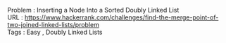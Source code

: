 Problem : Inserting a Node Into a Sorted Doubly Linked List <br>
URL : https://www.hackerrank.com/challenges/find-the-merge-point-of-two-joined-linked-lists/problem<br>
Tags : Easy , Doubly Linked Lists

